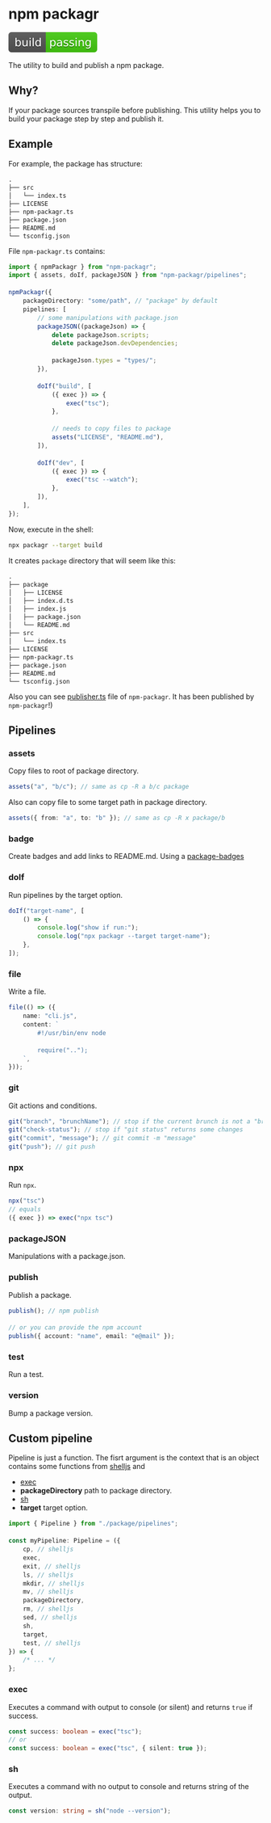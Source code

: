 # npm packagr

![build: passing](https://raw.githubusercontent.com/PavelDymkov/npm-packagr/master/badges/build.svg)

The utility to build and publish a npm package.

## Why?

If your package sources transpile before publishing.
This utility helps you to build your package step by step and publish it.

## Example

For example, the package has structure:

```
.
├── src
│   └── index.ts
├── LICENSE
├── npm-packagr.ts
├── package.json
├── README.md
└── tsconfig.json
```

File `npm-packagr.ts` contains:

```ts
import { npmPackagr } from "npm-packagr";
import { assets, doIf, packageJSON } from "npm-packagr/pipelines";

npmPackagr({
    packageDirectory: "some/path", // "package" by default
    pipelines: [
        // some manipulations with package.json
        packageJSON((packageJson) => {
            delete packageJson.scripts;
            delete packageJson.devDependencies;

            packageJson.types = "types/";
        }),

        doIf("build", [
            ({ exec }) => {
                exec("tsc");
            },

            // needs to copy files to package
            assets("LICENSE", "README.md"),
        ]),

        doIf("dev", [
            ({ exec }) => {
                exec("tsc --watch");
            },
        ]),
    ],
});
```

Now, execute in the shell:

```sh
npx packagr --target build
```

It creates `package` directory that will seem like this:

```
.
├── package
│   ├── LICENSE
│   ├── index.d.ts
│   ├── index.js
│   ├── package.json
│   └── README.md
├── src
│   └── index.ts
├── LICENSE
├── npm-packagr.ts
├── package.json
├── README.md
└── tsconfig.json
```

Also you can see [publisher.ts](https://github.com/PavelDymkov/npm-packagr/blob/main/publisher.ts) file of `npm-packagr`.
It has been published by `npm-packagr`!)

## Pipelines

### assets

Copy files to root of package directory.

```ts
assets("a", "b/c"); // same as cp -R a b/c package
```

Also can copy file to some target path in package directory.

```ts
assets({ from: "a", to: "b" }); // same as cp -R x package/b
```

### badge

Create badges and add links to README.md. Using a
[package-badges](https://www.npmjs.com/package/package-badges)

### doIf

Run pipelines by the target option.

```ts
doIf("target-name", [
    () => {
        console.log("show if run:");
        console.log("npx packagr --target target-name");
    },
]);
```

### file

Write a file.

```ts
file(() => ({
    name: "cli.js",
    content: `
        #!/usr/bin/env node

        require("..");
    `,
}));
```

### git

Git actions and conditions.

```ts
git("branch", "brunchName"); // stop if the current brunch is not a "brunchName"
git("check-status"); // stop if "git status" returns some changes
git("commit", "message"); // git commit -m "message"
git("push"); // git push
```

### npx

Run `npx`.

```ts
npx("tsc")
// equals
({ exec }) => exec("npx tsc")
```

### packageJSON

Manipulations with a package.json.

### publish

Publish a package.

```ts
publish(); // npm publish

// or you can provide the npm account
publish({ account: "name", email: "e@mail" });
```

### test

Run a test.

### version

Bump a package version.

## Custom pipeline

Pipeline is just a function.
The fisrt argument is the context that is an object contains some functions from
[shelljs](https://www.npmjs.com/package/shelljs)
and

-   [exec](#exec)
-   **packageDirectory** path to package directory.
-   [sh](#sh)
-   **target** target option.

```ts
import { Pipeline } from "./package/pipelines";

const myPipeline: Pipeline = ({
    cp, // shelljs
    exec,
    exit, // shelljs
    ls, // shelljs
    mkdir, // shelljs
    mv, // shelljs
    packageDirectory,
    rm, // shelljs
    sed, // shelljs
    sh,
    target,
    test, // shelljs
}) => {
    /* ... */
};
```

### exec

Executes a command with output to console (or silent) and returns `true` if success.

```ts
const success: boolean = exec("tsc");
// or
const success: boolean = exec("tsc", { silent: true });
```

### sh

Executes a command with no output to console and returns string of the output.

```ts
const version: string = sh("node --version");
```
